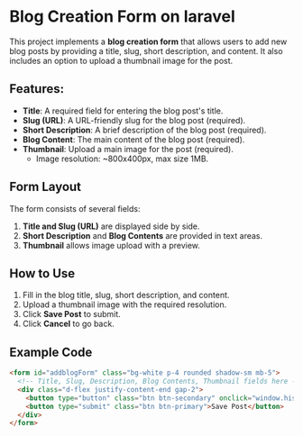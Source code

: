 # Blog Creation Form on laravel

This project implements a **blog creation form** that allows users to add new blog posts by providing a title, slug, short description, and content. It also includes an option to upload a thumbnail image for the post.

## Features:

- **Title**: A required field for entering the blog post's title.
- **Slug (URL)**: A URL-friendly slug for the blog post (required).
- **Short Description**: A brief description of the blog post (required).
- **Blog Content**: The main content of the blog post (required).
- **Thumbnail**: Upload a main image for the post (required).
  - Image resolution: ~800x400px, max size 1MB.
  
## Form Layout

The form consists of several fields:

1. **Title and Slug (URL)** are displayed side by side.
2. **Short Description** and **Blog Contents** are provided in text areas.
3. **Thumbnail** allows image upload with a preview.

## How to Use

1. Fill in the blog title, slug, short description, and content.
2. Upload a thumbnail image with the required resolution.
3. Click **Save Post** to submit.
4. Click **Cancel** to go back.

## Example Code

```html
<form id="addblogForm" class="bg-white p-4 rounded shadow-sm mb-5">
  <!-- Title, Slug, Description, Blog Contents, Thumbnail fields here -->
  <div class="d-flex justify-content-end gap-2">
    <button type="button" class="btn btn-secondary" onclick="window.history.back();">Cancel</button>
    <button type="submit" class="btn btn-primary">Save Post</button>
  </div>
</form>
